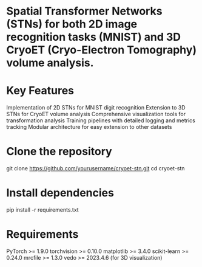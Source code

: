  # Spatial Transformer Networks (STNs) for both 2D image recognition tasks (MNIST) and 3D CryoET (Cryo-Electron Tomography) volume analysis.


# Key Features

Implementation of 2D STNs for MNIST digit recognition
Extension to 3D STNs for CryoET volume analysis
Comprehensive visualization tools for transformation analysis
Training pipelines with detailed logging and metrics tracking
Modular architecture for easy extension to other datasets

# Clone the repository
git clone https://github.com/yourusername/cryoet-stn.git
cd cryoet-stn

# Install dependencies
pip install -r requirements.txt

# Requirements

PyTorch >= 1.9.0
torchvision >= 0.10.0
matplotlib >= 3.4.0
scikit-learn >= 0.24.0
mrcfile >= 1.3.0
vedo >= 2023.4.6 (for 3D visualization)
